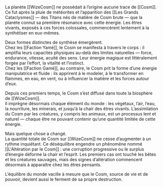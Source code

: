 
La planète [[WizeCosm]] ne possédait à l’origine aucune trace de [[Cosm]].  
Ce fut après la pluie de météorites et l’apparition des [[Les Grands Cataclysmes]] — des Titans nés de matière de Cosm brute — que la planète connut sa première résonance avec cette énergie. Les êtres vivants, exposés à ces forces colossales, commencèrent lentement à la synthétiser en eux-mêmes.

Deux formes distinctes de synthèse émergèrent.  
Chez les [[Faction Yamé]], le Cosm se manifesta à travers le corps : il amplifia leurs capacités physiques au-delà des limites naturelles — force, endurance, vitesse, acuité des sens. Leur énergie magique est littéralement forgée par l’effort, la vitalité et l’instinct.  
Chez les [[Faction Gamé]], au contraire, le Cosm prit la forme d’une énergie manipulatrice et fluide : ils apprirent à le modeler, à le transformer en flammes, en eau, en vent, ou à influencer la matière et les forces autour d’eux.

Depuis ces premiers temps, le Cosm s’est diffusé dans toute la biosphère de [[WizeCosm]].  
Il imprègne désormais chaque élément du monde : les végétaux, l’air, l’eau, la nourriture, les minerais, et jusqu’à la chair des êtres vivants. L’assimilation du Cosm par les créatures, y compris les animaux, est un processus lent et naturel — chaque être ne pouvant contenir qu’une quantité limitée de cette énergie.

Mais quelque chose a changé.  
La quantité totale de Cosm sur [[WizeCosm]] ne cesse d’augmenter à un rythme inquiétant. Ce déséquilibre engendre un phénomène nommé [[L'Altération par le Cosm]] : une corruption progressive ou le surplus d’énergie déforme la chair et l’esprit. Les premiers cas ont touché les bêtes et les créatures sauvages, mais des signes d’altération commencent désormais à apparaître chez les êtres pensants.  

L’équilibre du monde vacille à mesure que le Cosm, source de vie et de pouvoir, devient aussi le ferment de sa propre destruction.
